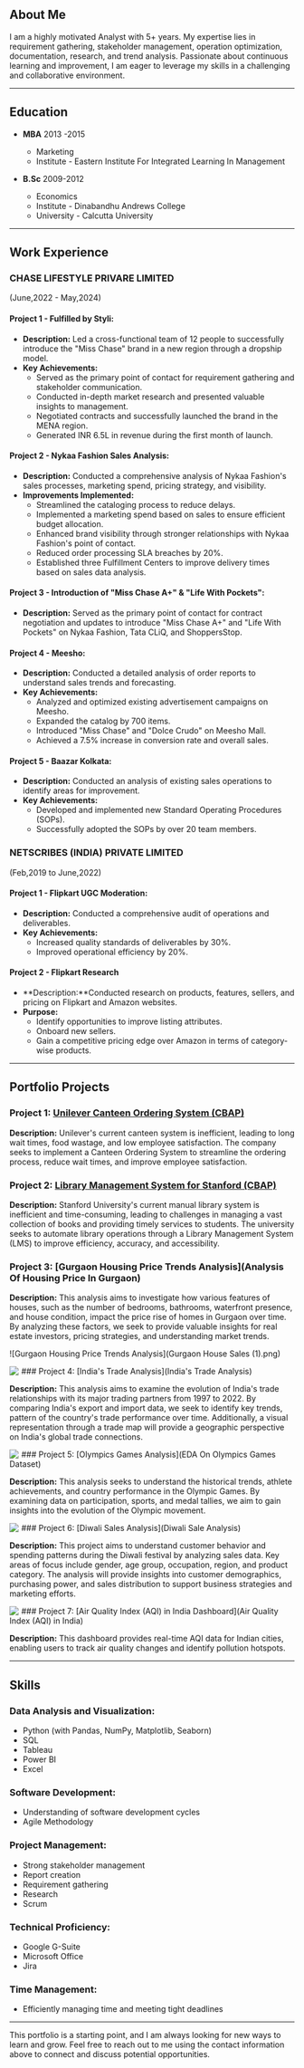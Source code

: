 ## **About Me**

I am a highly motivated Analyst with 5+ years. My expertise lies in requirement gathering, stakeholder management, operation optimization, documentation, research, and trend analysis. Passionate about continuous learning and improvement, I am eager to leverage my skills in a challenging and collaborative environment.

---

## **Education**

* **MBA**  2013 -2015
    - Marketing     
    - Institute - Eastern Institute For Integrated Learning In Management

* **B.Sc**  2009-2012 
    - Economics    
    - Institute - Dinabandhu Andrews College
    - University - Calcutta University

---

## **Work Experience**

### **CHASE LIFESTYLE PRIVARE LIMITED** 
(June,2022 - May,2024)
  
#### Project 1 - Fulfilled by Styli:
  * **Description:** Led a cross-functional team of 12 people to successfully introduce the "Miss Chase" brand in a new region through a dropship model.
  * **Key Achievements:**
      * Served as the primary point of contact for requirement gathering and stakeholder communication.
      * Conducted in-depth market research and presented valuable insights to management.
      * Negotiated contracts and successfully launched the brand in the MENA region.
      * Generated INR 6.5L in revenue during the first month of launch.

#### Project 2 - Nykaa Fashion Sales Analysis:
  * **Description:** Conducted a comprehensive analysis of Nykaa Fashion's sales processes, marketing spend, pricing strategy, and visibility.
  * **Improvements Implemented:**
      * Streamlined the cataloging process to reduce delays.
      * Implemented a marketing spend based on sales to ensure efficient budget allocation.
      * Enhanced brand visibility through stronger relationships with Nykaa Fashion's point of contact.
      * Reduced order processing SLA breaches by 20%.
      * Established three Fulfillment Centers to improve delivery times based on sales data analysis.

#### Project 3 - Introduction of "Miss Chase A+" & "Life With Pockets":
  * **Description:** Served as the primary point of contact for contract negotiation and updates to introduce "Miss Chase A+" and "Life With Pockets" on Nykaa Fashion, Tata CLiQ, and ShoppersStop.
  
#### Project 4 - Meesho:
  * **Description:** Conducted a detailed analysis of order reports to understand sales trends and forecasting.
  * **Key Achievements:**
      * Analyzed and optimized existing advertisement campaigns on Meesho.
      * Expanded the catalog by 700 items.
      * Introduced "Miss Chase" and "Dolce Crudo" on Meesho Mall.
      * Achieved a 7.5% increase in conversion rate and overall sales.

#### Project 5 - Baazar Kolkata:
  * **Description:** Conducted an analysis of existing sales operations to identify areas for improvement.
  * **Key Achievements:**
     * Developed and implemented new Standard Operating Procedures (SOPs).
     * Successfully adopted the SOPs by over 20 team members.


### **NETSCRIBES (INDIA) PRIVATE LIMITED** 
(Feb,2019 to June,2022)

#### Project 1 - Flipkart UGC Moderation:
  * **Description:** Conducted a comprehensive audit of operations and deliverables.
  * **Key Achievements:** 
      * Increased quality standards of deliverables by 30%.
      * Improved operational efficiency by 20%.

#### Project 2 - Flipkart Research
  * **Description:**Conducted research on products, features, sellers, and pricing on Flipkart and Amazon websites.
  * **Purpose:** 
     * Identify opportunities to improve listing attributes.
     * Onboard new sellers.
     * Gain a competitive pricing edge over Amazon in terms of category-wise products.

---

## **Portfolio Projects** 

### Project 1: [Unilever Canteen Ordering System (CBAP)](https://github.com/Dbalial/CBAP_Canteen-Ordering-System-for-Unilever)

**Description:** Unilever's current canteen system is inefficient, leading to long wait times, food wastage, and low employee satisfaction. The company seeks to implement a Canteen Ordering System to streamline the ordering process, reduce wait times, and improve employee satisfaction.


### Project 2: [Library Management System for Stanford (CBAP)](https://github.com/Dbalial/CBAP_Library-Management-System-for-Stanford)

**Description:** Stanford University's current manual library system is inefficient and time-consuming, leading to challenges in managing a vast collection of books and providing timely services to students. The university seeks to automate library operations through a Library Management System (LMS) to improve efficiency, accuracy, and accessibility.


### Project 3: [Gurgaon Housing Price Trends Analysis](Analysis Of Housing Price In Gurgaon)

**Description:** This analysis aims to investigate how various features of houses, such as the number of bedrooms, bathrooms, waterfront presence, and house condition, impact the price rise of homes in Gurgaon over time. By analyzing these factors, we seek to provide valuable insights for real estate investors, pricing strategies, and understanding market trends.

![Gurgaon Housing Price Trends Analysis](Gurgaon House Sales (1).png)


<img src="India's Trade Analysis/Dashboard 1.png" style="float: left; margin-right: 5px;" />
### Project 4: [India's Trade Analysis](India's Trade Analysis)

**Description:** This analysis aims to examine the evolution of India's trade relationships with its major trading partners from 1997 to 2022. By comparing India's export and import data, we seek to identify key trends, pattern of the country's trade performance over time. Additionally, a visual representation through a trade map will provide a geographic perspective on India's global trade connections.


<img src="Images2/Olympic.jfif" style="float: left; margin-right: 5px;" />
### Project 5: [Olympics Games Analysis](EDA On Olympics Games Dataset)

**Description:** This analysis seeks to understand the historical trends, athlete achievements, and country performance in the Olympic Games. By examining data on participation, sports, and medal tallies, we aim to gain insights into the evolution of the Olympic movement.


<img src="Images2/Diwali2.jpg" style="float: left; margin-right: 5px;" />
### Project 6: [Diwali Sales Analysis](Diwali Sale Analysis)

**Description:** This project aims to understand customer behavior and spending patterns during the Diwali festival by analyzing sales data. Key areas of focus include gender, age group, occupation, region, and product category. The analysis will provide insights into customer demographics, purchasing power, and sales distribution to support business strategies and marketing efforts.


<img src="Images2/Diwali2.jpg" style="float: left; margin-right: 5px;" />
### Project 7: [Air Quality Index (AQI) in India Dashboard](Air Quality Index (AQI) in India)

**Description:** This dashboard provides real-time AQI data for Indian cities, enabling users to track air quality changes and identify pollution hotspots.


---

## **Skills**

### **Data Analysis and Visualization:**                                                                            
- Python (with Pandas, NumPy, Matplotlib, Seaborn)                                                                  
- SQL                                                                                                                
- Tableau
- Power BI
- Excel

### **Software Development:**
- Understanding of software development cycles
- Agile Methodology
  
### **Project Management:**                                                                                       
- Strong stakeholder management                                                                                    
- Report creation                                                                                                  
- Requirement gathering                                                                                            
- Research
- Scrum

### **Technical Proficiency:**
- Google G-Suite
- Microsoft Office
- Jira
  
### **Time Management:**

- Efficiently managing time and meeting tight deadlines

---

This portfolio is a starting point, and I am always looking for new ways to learn and grow. Feel free to reach out to me using the contact information above to connect and discuss potential opportunities.
